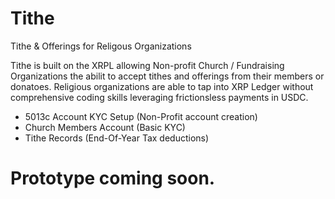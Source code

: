 # Tithe
Tithe &amp; Offerings for Religous Organizations

Tithe is built on the XRPL allowing Non-profit Church / Fundraising Organizations the abilit to accept tithes and offerings from their members or donatoes. Religious organizations are able to tap into XRP Ledger without comprehensive coding skills leveraging frictionsless payments in USDC. 


- 5013c Account KYC Setup (Non-Profit account creation)
- Church Members Account (Basic KYC)
- Tithe Records (End-Of-Year Tax deductions)

# Prototype coming soon.
